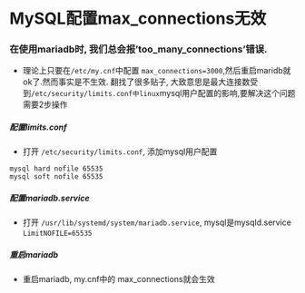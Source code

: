 # MySQL配置max_connections无效

### 在使用mariadb时, 我们总会报’too_many_connections’错误. 
* 理论上只要在`/etc/my.cnf`中配置 `max_connections=3000`,然后重启maridb就ok了.然而事实是不生效.
翻找了很多贴子, 大致意思是最大连接数受到`/etc/security/limits.conf中linux`mysql用户配置的影响,要解决这个问题需要2步操作
##### 配置limits.conf
* 打开 `/etc/security/limits.conf`, 添加mysql用户配置
```
mysql hard nofile 65535
mysql soft nofile 65535
```
##### 配置mariadb.service
* 打开 `/usr/lib/systemd/system/mariadb.service`, mysql是mysqld.service
`LimitNOFILE=65535`
##### 重启mariadb
* 重启mariadb, my.cnf中的 max_connections就会生效
